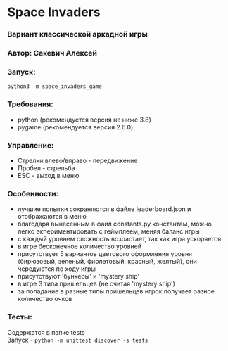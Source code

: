 # Space Invaders
### Вариант классической аркадной игры

### Автор: Сакевич Алексей

### Запуск:
`python3 -m space_invaders_game`

### Требования:
- python (рекомендуется версия не ниже 3.8)
- pygame (рекомендуется версия 2.6.0)

### Управление:
- Стрелки влево/вправо - передвижение
- Пробел - стрельба
- ESC - выход в меню

### Особенности:
- лучшие попытки сохраняются в файле leaderboard.json и отображаются в меню
- благодаря вынесенным в файл constants.py константам, можно легко экпериментировать с геймплеем, меняя баланс игры
- с каждый уровнем сложность возрастает, так как игра ускоряется
- в игре бесконечное количество уровней
- присутствует 5 вариантов цветового оформления уровня (бирюзовый, зеленый, фиолетовый, красный, желтый), они чередуются по ходу игры
- присутствуют 'бункеры' и 'mystery ship'
- в игре 3 типа пришельцев (не считая 'mystery ship')
- за попадание в разные типы пришельцев игрок получает разное количество очков

### Тесты:
Cодержатся в папке tests  
Запуск - `python -m unittest discover -s tests`